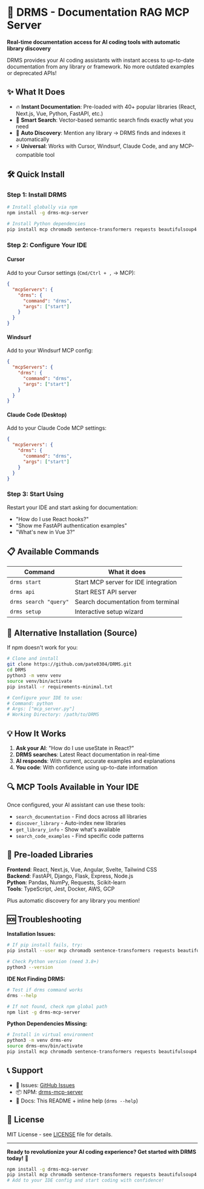 # 🚀 DRMS - Documentation RAG MCP Server

**Real-time documentation access for AI coding tools with automatic library discovery**

DRMS provides your AI coding assistants with instant access to up-to-date documentation from any library or framework. No more outdated examples or deprecated APIs!

## ✨ What It Does

- 🔥 **Instant Documentation**: Pre-loaded with 40+ popular libraries (React, Next.js, Vue, Python, FastAPI, etc.)
- 🧠 **Smart Search**: Vector-based semantic search finds exactly what you need
- 🚀 **Auto Discovery**: Mention any library → DRMS finds and indexes it automatically
- ⚡ **Universal**: Works with Cursor, Windsurf, Claude Code, and any MCP-compatible tool

## 🛠️ Quick Install

### Step 1: Install DRMS
```bash
# Install globally via npm
npm install -g drms-mcp-server

# Install Python dependencies
pip install mcp chromadb sentence-transformers requests beautifulsoup4 pydantic-settings
```

### Step 2: Configure Your IDE

#### **Cursor**
Add to your Cursor settings (`Cmd/Ctrl + ,` → MCP):
```json
{
  "mcpServers": {
    "drms": {
      "command": "drms",
      "args": ["start"]
    }
  }
}
```

#### **Windsurf**
Add to your Windsurf MCP config:
```json
{
  "mcpServers": {
    "drms": {
      "command": "drms", 
      "args": ["start"]
    }
  }
}
```

#### **Claude Code (Desktop)**
Add to your Claude Code MCP settings:
```json
{
  "mcpServers": {
    "drms": {
      "command": "drms",
      "args": ["start"]
    }
  }
}
```

### Step 3: Start Using
Restart your IDE and start asking for documentation:
- "How do I use React hooks?"
- "Show me FastAPI authentication examples"
- "What's new in Vue 3?"

## 📋 Available Commands

| Command | What it does |
|---------|-------------|
| `drms start` | Start MCP server for IDE integration |
| `drms api` | Start REST API server |
| `drms search "query"` | Search documentation from terminal |
| `drms setup` | Interactive setup wizard |

## 🔧 Alternative Installation (Source)

If npm doesn't work for you:

```bash
# Clone and install
git clone https://github.com/pate0304/DRMS.git
cd DRMS
python3 -m venv venv
source venv/bin/activate
pip install -r requirements-minimal.txt

# Configure your IDE to use:
# Command: python
# Args: ["mcp_server.py"] 
# Working Directory: /path/to/DRMS
```

## 💡 How It Works

1. **Ask your AI**: "How do I use useState in React?"
2. **DRMS searches**: Latest React documentation in real-time
3. **AI responds**: With current, accurate examples and explanations
4. **You code**: With confidence using up-to-date information

## 🔍 MCP Tools Available in Your IDE

Once configured, your AI assistant can use these tools:

- `search_documentation` - Find docs across all libraries
- `discover_library` - Auto-index new libraries  
- `get_library_info` - Show what's available
- `search_code_examples` - Find specific code patterns

## 🌟 Pre-loaded Libraries

**Frontend**: React, Next.js, Vue, Angular, Svelte, Tailwind CSS  
**Backend**: FastAPI, Django, Flask, Express, Node.js  
**Python**: Pandas, NumPy, Requests, Scikit-learn  
**Tools**: TypeScript, Jest, Docker, AWS, GCP  

Plus automatic discovery for any library you mention!

## 🆘 Troubleshooting

**Installation Issues:**
```bash
# If pip install fails, try:
pip install --user mcp chromadb sentence-transformers requests beautifulsoup4 pydantic-settings

# Check Python version (need 3.8+)
python3 --version
```

**IDE Not Finding DRMS:**
```bash
# Test if drms command works
drms --help

# If not found, check npm global path
npm list -g drms-mcp-server
```

**Python Dependencies Missing:**
```bash
# Install in virtual environment
python3 -m venv drms-env
source drms-env/bin/activate
pip install mcp chromadb sentence-transformers requests beautifulsoup4 pydantic-settings
```

## 📞 Support

- 🐛 Issues: [GitHub Issues](https://github.com/pate0304/DRMS/issues)
- 📦 NPM: [drms-mcp-server](https://www.npmjs.com/package/drms-mcp-server)
- 📖 Docs: This README + inline help (`drms --help`)

## 📄 License

MIT License - see [LICENSE](LICENSE) file for details.

---

**Ready to revolutionize your AI coding experience? Get started with DRMS today!** 🎯

```bash
npm install -g drms-mcp-server
pip install mcp chromadb sentence-transformers requests beautifulsoup4 pydantic-settings
# Add to your IDE config and start coding with confidence!
```